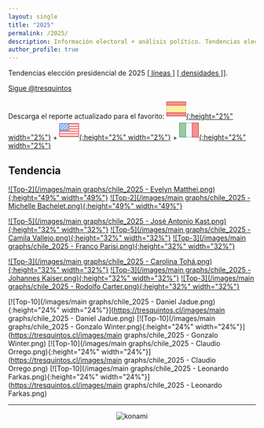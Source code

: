 ```yaml
---
layout: single
title: "2025"
permalink: /2025/
description: Información electoral + análisis político. Tendencias elección presidencial 2025.
author_profile: true
---
```


Tendencias elección presidencial de 2025 [[ líneas ]](https://tresquintos.cl/2025)  [[ densidades ]](https://tresquintos.cl/2025d)].

<a href="https://twitter.com/tresquintos?ref_src=twsrc%5Etfw" class="twitter-follow-button" data-show-count="false">Sigue @tresquintos</a><script async src="https://platform.twitter.com/widgets.js" charset="utf-8"></script>

Descarga el reporte actualizado para el favorito: [![Español](/images/icons8-spain-40.png){:height="2%" width="2%"}](https://tresquintos.cl/reports/2025%20-%20Evelyn%20Matthei%20(es).pdf) + [![English (American)](/images/icons8-usa-40.png){:height="2%" width="2%"}](https://tresquintos.cl/reports/2025%20-%20Evelyn%20Matthei%20(en).pdf) + [![Italiano](/images/icons8-italy-40.png){:height="2%" width="2%"}](https://tresquintos.cl/reports/2025%20-%20Evelyn%20Matthei%20(it).pdf)

## Tendencia

[![Top-2](/images/main graphs/chile_2025 - Evelyn Matthei.png){:height="49%" width="49%"}](https://tresquintos.cl/reports/2025%20-%20Evelyn%20Matthei%20(es).pdf) [![Top-2](/images/main graphs/chile_2025 - Michelle Bachelet.png){:height="49%" width="49%"}](https://tresquintos.cl/reports/2025%20-%20Michelle%20Bachelet%20(es).pdf)

[![Top-5](/images/main graphs/chile_2025 - José Antonio Kast.png){:height="32%" width="32%"}](https://tresquintos.cl/reports/2025%20-%20José%20Antonio%20Kast%20(es).pdf) [![Top-5](/images/main graphs/chile_2025 - Camila Vallejo.png){:height="32%" width="32%"}](https://tresquintos.cl/reports/2025%20-%20Camila%20Vallejo%20(es).pdf) [![Top-3](/images/main graphs/chile_2025 - Franco Parisi.png){:height="32%" width="32%"}](https://tresquintos.cl/reports/2025%20-%20Franco%20Parisi%20(es).pdf) 


[![Top-3](/images/main graphs/chile_2025 - Carolina Tohá.png){:height="32%" width="32%"}](https://tresquintos.cl/reports/2025%20-%20Carolina%20Tohá%20(es).pdf) [![Top-3](/images/main graphs/chile_2025 - Johannes Kaiser.png){:height="32%" width="32%"}](https://tresquintos.cl/reports/2025%20-%20Johannes%20Kaiser%20(es).pdf) [![Top-3](/images/main graphs/chile_2025 - Rodolfo Carter.png){:height="32%" width="32%"}](https://tresquintos.cl/reports/2025%20-%20Rodolfo%20Carter%20(es).pdf)


[![Top-10](/images/main graphs/chile_2025 - Daniel Jadue.png){:height="24%" width="24%"}](https://tresquintos.cl/images/main graphs/chile_2025 - Daniel Jadue.png) [![Top-10](/images/main graphs/chile_2025 - Gonzalo Winter.png){:height="24%" width="24%"}](https://tresquintos.cl/images/main graphs/chile_2025 - Gonzalo Winter.png) [![Top-10](/images/main graphs/chile_2025 - Claudio Orrego.png){:height="24%" width="24%"}](https://tresquintos.cl/images/main graphs/chile_2025 - Claudio Orrego.png) [![Top-10](/images/main graphs/chile_2025 - Leonardo Farkas.png){:height="24%" width="24%"}](https://tresquintos.cl/images/main graphs/chile_2025 - Leonardo Farkas.png)


---

<!-- NES -->
<script src="/js/topsecret.js"></script>


<!-- NES -->
<style>
.aligncenter {
    text-align: center;
}
</style>
<p class="aligncenter">
    <img src="/images/nes.png" width="30" height="30" alt="konami" />
</p>


<!-- Favicon -->
<link rel="apple-touch-icon" sizes="180x180" href="/apple-touch-icon.png">
<link rel="icon" type="image/png" sizes="32x32" href="/favicon-32x32.png">
<link rel="icon" type="image/png" sizes="16x16" href="/favicon-16x16.png">
<link rel="manifest" href="/site.webmanifest">
<link rel="mask-icon" href="/safari-pinned-tab.svg" color="#5bbad5">
<meta name="msapplication-TileColor" content="#b91d47">
<meta name="theme-color" content="#ffffff">
